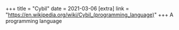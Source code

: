 +++
title = "Cybil"
date = 2021-03-06
[extra]
link = "https://en.wikipedia.org/wiki/Cybil_(programming_language)"
+++
A programming language

